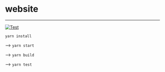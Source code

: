 # website
---

[![Test](https://github.com/EmeraldSnorlax/website/actions/workflows/test.yml/badge.svg)](https://github.com/EmeraldSnorlax/website/actions/workflows/test.yml)

`yarn install`

--> `yarn start`

--> `yarn build`

--> `yarn test`
